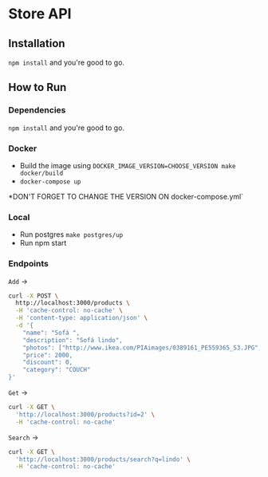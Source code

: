 # Store API

## Installation

`npm install` and you're good to go.

## How to Run

### Dependencies

`npm install` and you're good to go.

### Docker

- Build the image using `DOCKER_IMAGE_VERSION=CHOOSE_VERSION make docker/build` 
- `docker-compose up`

 *DON'T FORGET TO CHANGE THE VERSION ON docker-compose.yml`

### Local

- Run postgres `make postgres/up`
- Run npm start

### Endpoints

`Add` -> 
```sh
curl -X POST \
  http://localhost:3000/products \
  -H 'cache-control: no-cache' \
  -H 'content-type: application/json' \
  -d '{
	"name": "Sofá ",
	"description": "Sofá lindo",
	"photos": ["http://www.ikea.com/PIAimages/0389161_PE559365_S3.JPG","http://www.ikea.com/PIAimages/0389161_PE559365_S3.JPG","http://www.ikea.com/PIAimages/0389161_PE559365_S3.JPG"],
	"price": 2000,
	"discount": 0,
	"category": "COUCH"
}'
```

`Get` -> 
```sh
curl -X GET \
  'http://localhost:3000/products?id=2' \
  -H 'cache-control: no-cache' 
```

`Search` -> 
```sh
curl -X GET \
  'http://localhost:3000/products/search?q=lindo' \
  -H 'cache-control: no-cache' 
```